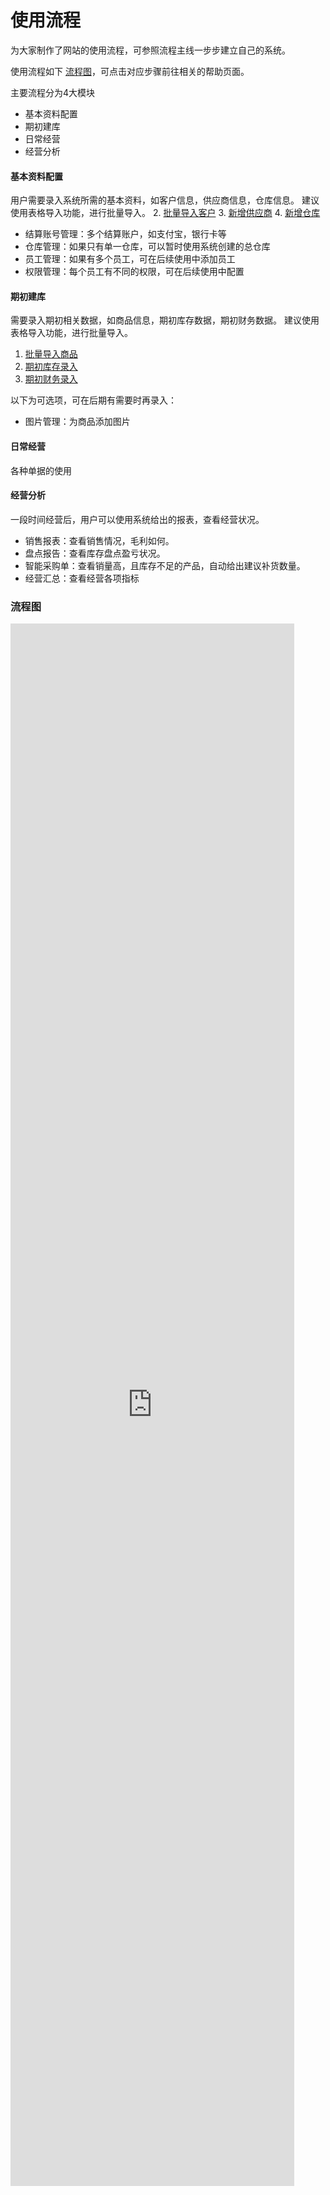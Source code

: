 # 使用流程

为大家制作了网站的使用流程，可参照流程主线一步步建立自己的系统。 

使用流程如下 [流程图](#流程图)，可点击对应步骤前往相关的帮助页面。

主要流程分为4大模块
- 基本资料配置
- 期初建库
- 日常经营
- 经营分析

#### 基本资料配置
用户需要录入系统所需的基本资料，如客户信息，供应商信息，仓库信息。
建议使用表格导入功能，进行批量导入。
2. [批量导入客户](pages/批量导入客户.md)
3. [新增供应商](pages/供应商管理.md)
4. [新增仓库](pages/仓库管理.md)


- 结算账号管理：多个结算账户，如支付宝，银行卡等
- 仓库管理：如果只有单一仓库，可以暂时使用系统创建的总仓库
- 员工管理：如果有多个员工，可在后续使用中添加员工
- 权限管理：每个员工有不同的权限，可在后续使用中配置

#### 期初建库
需要录入期初相关数据，如商品信息，期初库存数据，期初财务数据。
建议使用表格导入功能，进行批量导入。
1. [批量导入商品](pages/批量导入商品.md)
2. [期初库存录入](pages/期初库存录入.md)
2. [期初财务录入](pages/期初财务录入.md)

以下为可选项，可在后期有需要时再录入：
- 图片管理：为商品添加图片

#### 日常经营
各种单据的使用

#### 经营分析
一段时间经营后，用户可以使用系统给出的报表，查看经营状况。

- 销售报表：查看销售情况，毛利如何。
- 盘点报告：查看库存盘点盈亏状况。
- 智能采购单：查看销量高，且库存不足的产品，自动给出建议补货数量。
- 经营汇总：查看经营各项指标
 
 

### 流程图
<iframe  
 height=2500
 width=90%
 src="
https://viewer.diagrams.net/?highlight=0000ff&edit=_blank&layers=1&nav=1&title=%E6%9E%81%E7%AE%80%E8%BF%9B%E9%94%80%E5%AD%98.drawio#R5V1Zk5s4EP41PGbL3OLR%2BMgeye5UskftvqQYm7HJYOPFTGYmv34lIZlLxvIghPBOpSpYHBLd%2FbW6W91CM2e7l%2FdpcNh%2BTNZhrBmT9YtmzjXD0HXHgf%2Bhlte8xTX0vGGTRmtyUdHwOfoeksYJaX2K1uGxcmGWJHEWHaqNq2S%2FD1dZpS1I0%2BS5etlDEld7PQSbsNHweRXEzda%2FonW2zVuBPSnafwyjzZb2rE%2FImV1ALyYNx22wTp5LTeZCM2dpkmT50e5lFsaIeJQu%2BX3LM2dPA0vDfcZzw%2BLjl%2BTbPN79G6UzK9n9aQe7d%2B%2FM%2FCnfgviJvDAZbPZKKRCuIUHIzyTNtskm2Qfxomj10%2BRpvw5RNxP4q7jmQ5IcYKMOG7%2BGWfZKuBs8ZQls2ma7mJxtvgp5u2PylK7ClvFTkQjSTZi1XEdeC71LqQNCqPdhsguz9BVekIZxkEXfqswPiAxtTtcVZIYHhNL45x%2FHMP3t%2FiuSRGMSB%2FdhTKi6cDTf1KZAW9gacDQw0xZA8y1t6uCWpea7eWdxtH%2F8vfQ6X%2B7jYP9YnMtbt1kGSTtFwzCW62T1w9eXFfz3wyrZ4TbI1yWSzSP6tXA1z8J9w44B6okxmuY1sMXTfB9d4881z87H0CpOZaoS8StJUiEniOnP2ygLPx8CzN9nqD2qMvEQxfEsiZMU32uugxA8rGD7MUuTx7B0xlmB8P6hTYq%2BhWkWvrTynZz1iJwQZWUR6D4XyNcpnLcl1DuTqwUF%2FizJyhWItUeOWIMTsZYkxPJR3f2fUN0ZXE%2FamgeV4RTpIW%2BmTXM9CbWUhVscpJPgNVNdm%2FpEe8GWTtqxW4%2FndHWrOBm3pSd1oKCi1OlbjRWzFidmqamsiKrUx25TCp95yK13SbTPCgzpds3YqIMjZzy5q8aU0zCuUq6GE2dINRyCPTzeoGNsCrrEzANTbTrBClHXPGwcwlNTaHE4wQ6pnf398YBJmz8Hdlt5VFctXO0U2p%2FTBVK7yBCdILXbTedat6VzTUNBneuNHPoOp8oFSmlcp0n1psHCcPAszV9igMEWePGywasLMKhiRoCIy7Qr%2BEhrjd3dApwSbanlbwEukYYHNjbY8wgKUFCkLYkifd28D9D06i%2BQYvDn6Bh5O3MNmNrCQ9SFcy657z4tpvgeZn44EKibDHQAPM03hM%2F8%2BqTEoo5Tfw9aTsmZXFc84iHbOtcnoEb9XPU2zPPLT9KFGfqcrBy7VabzmmW6WnaZMfYIBDfhDVkhiO6uLZpZjMIIljPFNboVPsU54qY4FbzbUzBEpTnRGLszoPN6A4Zi3oA9BJ0fkn1WkvYJ%2FpNDfyDcyulJn1rIg%2FDyNeIpCjCgOB72z%2BQo1vP9C9ew4LY0rDNRUcOOfe2AEvCyhjWURLinQTfHm%2BIl0KUGXOyd6yRsCAHv42DLdEkOUPjFlgR1B0cHPDxGF8V7mgNhmHedMG%2BoHThQ00gyGBDmjT%2FBWcUDhNVT80rBGpAz9Shfn5zhZIPi8ZvLmpR3%2BdsYPGeF31byNc%2BktoopZVm10alou8i4sXVVV8WkP2PsITzxIOUN2xqigq1d4e9SJGIAem4pAbgIRvWvEHiG0U0h3FgoCqiY3GaOPbRs8IZCzMGy2%2F756de5fvj576%2FzD3dfLPC6ef%2Bc0kTam6I780VVjUB5M5Sui9QqQMvVhV0Dfb85TSDD5Qp1%2F1SwN%2FqWgXRTrDcWgSoWQpXSrGMPQZm8IShTVgiKk%2FATBuH5dICLQsAIca4GDBwjgqco9GoYbOJU0ZiCVLhwsog3ttMljKgaHxoZXArwYezBHZM3uGPKCu5wFt8xUm1vk%2FC2raT956E1PpDXKFg4aGwjHZK35Cq%2FD2uP1S3grIk1xx4gA15V%2F9kqOsQ2y3oYFTJ5c60sTy2VyEjVvk3C266iKhEth57ieHNpKrHZbUklvtnLNccePqyrS1fF9G6TA7XH52gHmRZiggVpRrCHAIqF0g9WjxvMD0rJfYKvXgfH7YlF9CkfInROlFFOa15fqa%2FUpDEwWTRuIzLp7ROkZbDfQDKcunOr3TEmQJvRmVXrK4izMN0HWegjoh0bfBWQ600Tx3r10KSvx7eLML9HDapsNPWhHTnA61ArnCwhiDmWpxxzVDUpWyl%2BuSKQd88kKpyKGJoWIzDLtXeHh7QXmBfYqTMRSmhWpXkQR5s9PF5BmodwZvORHEerIJ6SE7tovc7ZGx6j78F9TGfGA1pYxq9u%2B5o9R8%2BCHD3mzKVZxYTXun1xKs3PJuk6TFmpyJs0WEdhJU35Af%2BVzs2jFE5oUYKGHQbHrGkXnW6pyuomDo5HcnzavAz%2FeAyz1Zb86E0hmBV1YDWVgc5QBvXVfnHSp6oy4N7Vghf2lizYC9imIs%2F0tlE4H6m1fralqHYifFuKG9szrci4UcnfoeXttckDLNGuI8hhBrjwGa8o%2BblszdAxWSSiWzgOV0fuqLc1AsciRIsLWXESBRBIr9LHY3mENPmh6qT1RiDWJgbMvAEfmzCntNAhzZOqqiBWyDl74YJ1Ujd1OE2Fk2DxO3YXTAXQk6XATJxRdYmoldZl84H5VmbTemBeJ2vZiI8XrFwOvpSClsKyPCziFYmTSnne16PHckEFP1I97zYhegPbmoXWt8YtRzluqZqb3k3huZwKz1RK4bFsMhZyOLLAGejCaz7IYPYQxmDLqJBjDImcT3fuL87dj592279%2B%2BzXevx7nf9y9YzglgyGnJsBvhFJrRKGMJSY9zH6gc36z4betgnSJJ%2FBVsdYDG90iDEaJrMKrWPsC57BBBKZ4qmTZi4HreRRyoNWWjVZmTZVOWwDaG7ATNhtP6xDru6jfhACxgS9uOeD3BqQC8Rrm28g%2Fy9dEAdamnZjfeJpo5tsjYH7DuVAwlEsrPJVQw29aiRGewEdurdfC0o5oksykHuqUVAvLKs9oZKjJ2GG8XqB1vm6ko8XlicO6EjlsQMVKLUcl9%2BktioDm2F%2F%2BKousIEPXZHzsT6GWPJrgDpaezxqICGTbwmfxbjViA%2Bfmd81UHkxeeAYiRF5cteVFyeRkZ%2BwWnj2QhVfAX7KF10ixy%2BNcubEF21FKhYPCavnW%2FN4chdtk2HyNYXSE860Zdpbc3Y6uTfmqy9CprNtBByiVU5rMtGss4ZGdbiXLoyjZczi2U5aZQKTXaEbzdy5lENm9JZ06rC%2F7OGi5jmxkAPBHT3BcDOAvaXiT0wqFUhlEZ7KcOyQTnctJakpCu%2FDxg6oiHr0lGV37EReon1DmIlRaPvmgrxKhFdbAhBjUAjWtiBlYkHDV4q6WIlH387kDZXWDYvM69qccJHm%2BL28juwvD6CRqjkDfTV1Rs10VTQNVi8pbeXDZL2QsrbaInnIBv2a8HFchIuzRvAk5yL88jG7IV8zN6wf5bo%2F5T29GPtVGN4Z8h5FO2CJ6yiG%2FGWEfBPk8w%2BiEfFexaqx%2BkA9sFZGvatS3I%2FI9TuS7snZc5WQHxz6YMqMztQ0%2FdMbna5g7fpj1kLg4CrFqCpteCU4mAzix2luwSgmHj86013eJjNpwouskfJflg2YqNaVBZtGXqv4KY8Wqbbfni9UOsvwSPqqP6cumcjbZPrNOWP8qglXfmkjaVxHqJSX5ertB0zr1wbbv5hmIcVEg1bIeO9fym3I%2FEgeb0iTJyrIH6bL9mKyRWC3%2BAw%3D%3D
 "  
 frameborder=0  
 allowfullscreen />
 
 
 

